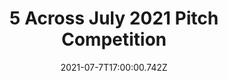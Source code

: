 ---
title: 5 Across July 2021 Pitch Competition
date: 2021-07-7T17:00:00.742Z
eventbrite_id: "149216676095"
event_url: https://www.eventbrite.com/e/149216676095
feature: true
active: true
image: /images/uploads/5-across-august-eventbrite-1-.png
tags:
  - 5across
---